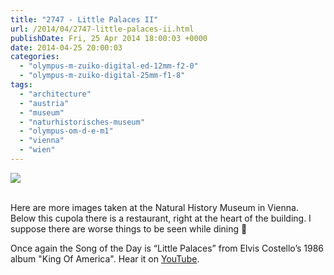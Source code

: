 ```yaml
---
title: "2747 - Little Palaces II"
url: /2014/04/2747-little-palaces-ii.html
publishDate: Fri, 25 Apr 2014 18:00:03 +0000
date: 2014-04-25 20:00:03
categories: 
  - "olympus-m-zuiko-digital-ed-12mm-f2-0"
  - "olympus-m-zuiko-digital-25mm-f1-8"
tags: 
  - "architecture"
  - "austria"
  - "museum"
  - "naturhistorisches-museum"
  - "olympus-om-d-e-m1"
  - "vienna"
  - "wien"
---
```

<div class="container">
<div class="center"><a target="_blank" href="https://d25zfm9zpd7gm5.cloudfront.net/1200x1200/2014/20140421_114902_lr.jpg"><img src="https://d25zfm9zpd7gm5.cloudfront.net/0600x0600/2014/20140421_114902_lr.jpg" /></a></div>
</div>
<br />

Here are more images taken at the Natural History Museum in Vienna. Below this cupola there is a restaurant, right at the heart of the building. I suppose there are worse things to be seen while dining 🙂

<a target="_blank" href="https://d25zfm9zpd7gm5.cloudfront.net/1200x1200/2014/20140421_122920_lr.jpg"><img style="margin: 0pt 10px 0pt 0px; float: left;" src="https://d25zfm9zpd7gm5.cloudfront.net/0150x0150/2014/20140421_122920_lr.jpg" alt="" border="0" /></a> 

Once again the Song of the Day is “Little Palaces” from Elvis Costello’s 1986 album "King Of America". Hear it on <a href="https://www.youtube.com/watch?v=jyLwwM8v89Q" target="_blank">YouTube</a>.
